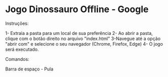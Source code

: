 # Jogo Dinossauro Offline - Google
Instruções:

1- Extraia a pasta para um local de sua preferência
2- Ao abrir a pasta, clique com o botão direito no arquivo "index.html"
3-Navegue até a opção "abrir com" e selecione o seu navegador (Chrome, Firefox, Edge)
4- O jogo será executado.

Comandos: 

Barra de espaço - Pula
